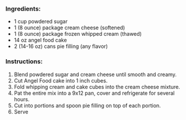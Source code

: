 ### Ingredients:
- 1 cup powdered sugar
- 1 (8 ounce) package cream cheese (softened)
- 1 (8 ounce) package frozen whipped cream (thawed)
- 14 oz angel food cake
- 2 (14-16 oz) cans pie filling (any flavor)

### Instructions:
1. Blend powdered sugar and cream cheese until smooth and creamy.
2. Cut Angel Food cake into 1 inch cubes.
3. Fold whipping cream and cake cubes into the cream cheese mixture.
4. Pat the entire mix into a 9x12 pan, cover and refrigerate for several hours.
5. Cut into portions and spoon pie filling on top of each portion.
6. Serve